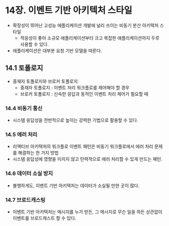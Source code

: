 # 14장. 이벤트 기반 아키텍처 스타일

- 확장성이 뛰어난 고성능 애플리케이션 개발에 널리 쓰이는 비동기 분산 아키텍처 스타일
    - 적응성이 좋아 소규모 애플리케이션부터 크고 복잡한 애플리케이션까지 두루 사용할 수 있다.
- 애플리케이션은 대부분 요청 기반 모델을 따른다.

## 14.1 토폴로지

- 중재자 토폴로지와 브로커 토폴로지
    - 중재자 토폴로지 : 이벤트 처리 워크플로를 제어해야 할 경우
    - 브로커 토폴로지 : 신속한 응답과 동적인 이벤트 처리 제어가 필요할 때

### 14.4 비동기 통신

- 시스템 응답성을 전반적으로 높이는 강력한 기법으로 활용할 수 있다.

### 14.5 에러 처리

- 리액티브 아키텍처의 워크플로 이벤트 패턴은 비동기 워크플로에서 에러 처리 문제를 해결하는 한 가지 방법
- 시스템 응답성에 영향을 미치지 않고 탄력적으로 에러 처리할 수 있게 만드는 패턴.

### 14.6 데이터 소실 방지

- 불행하게도, 이벤트 기반 아키텍처는 데이터가 소실될 만한 곳이 많다.

### 14.7 브로드캐스팅

- 이벤트 기반 아키텍처는 메시지를 누가 받든, 그 메시지로 무슨 일을 하든 상관없이 이벤트를 브로드캐스트 할 수 있다.
